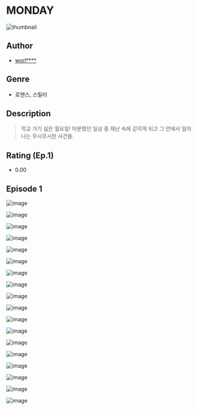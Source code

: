 # MONDAY
![thumbnail](https://image-comic.pstatic.net/user_contents_data/challenge_comic/2023/05/24/upload_7077519211079230772_480x623.jpeg)

## Author
- [worl****](https://comic.naver.com/artistTitle?id=367027)

## Genre
- 로맨스, 스릴러

## Description
> 학교 가기 싫은 월요일! 따분했던 일상 중 재난 속에 갇히게 되고 그 안에서 일어나는 무시무시한 사건들.


## Rating (Ep.1)
- 0.00

## Episode 1
![image](https://image-comic.pstatic.net/user_contents_data/challenge_comic/2023/05/24/367027/upload_7017506753280500067.jpeg)

![image](https://image-comic.pstatic.net/user_contents_data/challenge_comic/2023/05/24/367027/upload_3919364658722910817.jpeg)

![image](https://image-comic.pstatic.net/user_contents_data/challenge_comic/2023/05/24/367027/upload_7378646832066552370.jpeg)

![image](https://image-comic.pstatic.net/user_contents_data/challenge_comic/2023/05/24/367027/upload_7147265617999049572.jpeg)

![image](https://image-comic.pstatic.net/user_contents_data/challenge_comic/2023/05/24/367027/upload_3918520238034334008.jpeg)

![image](https://image-comic.pstatic.net/user_contents_data/challenge_comic/2023/05/24/367027/upload_7077745696798292279.jpeg)

![image](https://image-comic.pstatic.net/user_contents_data/challenge_comic/2023/05/24/367027/upload_3618142264178729782.jpeg)

![image](https://image-comic.pstatic.net/user_contents_data/challenge_comic/2023/05/24/367027/upload_7363442983664956770.jpeg)

![image](https://image-comic.pstatic.net/user_contents_data/challenge_comic/2023/05/24/367027/upload_7292798274132063331.jpeg)

![image](https://image-comic.pstatic.net/user_contents_data/challenge_comic/2023/05/24/367027/upload_7364847956806350435.jpeg)

![image](https://image-comic.pstatic.net/user_contents_data/challenge_comic/2023/05/24/367027/upload_7075826134199514675.jpeg)

![image](https://image-comic.pstatic.net/user_contents_data/challenge_comic/2023/05/24/367027/upload_7365971872538768486.jpeg)

![image](https://image-comic.pstatic.net/user_contents_data/challenge_comic/2023/05/24/367027/upload_7364566482621313840.jpeg)

![image](https://image-comic.pstatic.net/user_contents_data/challenge_comic/2023/05/24/367027/upload_4051381735657649715.jpeg)

![image](https://image-comic.pstatic.net/user_contents_data/challenge_comic/2023/05/24/367027/upload_3689918383257052468.jpeg)

![image](https://image-comic.pstatic.net/user_contents_data/challenge_comic/2023/05/24/367027/upload_3545234739904525411.jpeg)

![image](https://image-comic.pstatic.net/user_contents_data/challenge_comic/2023/05/24/367027/upload_4050480097565947745.jpeg)

![image](https://image-comic.pstatic.net/user_contents_data/challenge_comic/2023/05/24/367027/upload_7149803476325065009.jpeg)
